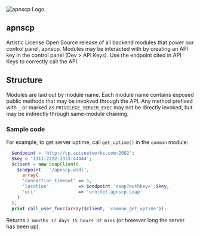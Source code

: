 ![apnscp Logo](https://apisnetworks.com/images/logo/logo.png)
## apnscp 

Artistic License Open Source release of all backend modules that power our control panel, apnscp. Modules may be interacted with by creating an API key in the control panel (Dev > API Keys). Use the endpoint cited in API Keys to correctly call the API. 

## Structure
Modules are laid out by module name. Each module name contains exposed public methods that may be invokved through the API. Any method prefixed with `_` or marked as `PRIVILEGE_SERVER_EXEC` may not be directly invoked, but may be indirectly through same-module chaining.

### Sample code
For example, to get server uptime, call `get_uptime()` in the `common` module:
```php
  $endpoint = 'http://cp.apisnetworks.com:2082';
  $key = '1111-2222-3333-44444';
  $client = new SoapClient(
    $endpoint . '/apnscp.wsdl',
      array(
      'connection_timeout' => 5,
      'location'           => $endpoint.'soap?authkey='.$key,
      'uri'                => 'urn:net.apnscp.soap'
    )
  );
  print call_user_func(array($client, 'common_get_uptime'));
```
Returns `2 months 17 days 15 hours 32 mins` (or however long the server has been up).
